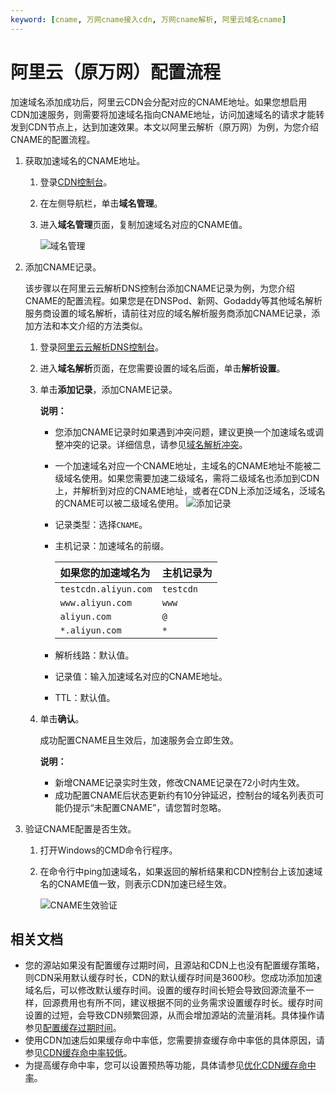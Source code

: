 ```yaml
---
keyword: [cname, 万网cname接入cdn, 万网cname解析, 阿里云域名cname]
---
```


# 阿里云（原万网）配置流程

加速域名添加成功后，阿里云CDN会分配对应的CNAME地址。如果您想启用CDN加速服务，则需要将加速域名指向CNAME地址，访问加速域名的请求才能转发到CDN节点上，达到加速效果。本文以阿里云解析（原万网）为例，为您介绍CNAME的配置流程。

1.  获取加速域名的CNAME地址。

    1.  登录[CDN控制台](https://cdn.console.aliyun.com)。

    2.  在左侧导航栏，单击**域名管理**。

    3.  进入**域名管理**页面，复制加速域名对应的CNAME值。

        ![域名管理](https://static-aliyun-doc.oss-accelerate.aliyuncs.com/assets/img/zh-CN/0211008951/p66555.png)

2.  添加CNAME记录。

    该步骤以在阿里云云解析DNS控制台添加CNAME记录为例，为您介绍CNAME的配置流程。如果您是在DNSPod、新网、Godaddy等其他域名解析服务商设置的域名解析，请前往对应的域名解析服务商添加CNAME记录，添加方法和本文介绍的方法类似。

    1.  登录[阿里云云解析DNS控制台](https://dc.console.aliyun.com/dns)。

    2.  进入**域名解析**页面，在您需要设置的域名后面，单击**解析设置**。

    3.  单击**添加记录**，添加CNAME记录。

        **说明：**

        -   您添加CNAME记录时如果遇到冲突问题，建议更换一个加速域名或调整冲突的记录。详细信息，请参见[域名解析冲突](/cn.zh-CN/快速入门/配置CNAME/配置CNAME域名解析.md)。
        -   一个加速域名对应一个CNAME地址，主域名的CNAME地址不能被二级域名使用。如果您需要加速二级域名，需将二级域名也添加到CDN上，并解析到对应的CNAME地址，或者在CDN上添加泛域名，泛域名的CNAME可以被二级域名使用。
        ![添加记录](https://static-aliyun-doc.oss-accelerate.aliyuncs.com/assets/img/zh-CN/5843918061/p64412.png)

        -   记录类型：选择`CNAME`。
        -   主机记录：加速域名的前缀。

            |如果您的加速域名为|主机记录为|
            |:--------|:----|
            |`testcdn.aliyun.com`|`testcdn`|
            |`www.aliyun.com`|`www`|
            |`aliyun.com`|`@`|
            |`*.aliyun.com`|`*`|

        -   解析线路：默认值。
        -   记录值：输入加速域名对应的CNAME地址。
        -   TTL：默认值。
    4.  单击**确认**。

        成功配置CNAME且生效后，加速服务会立即生效。

        **说明：**

        -   新增CNAME记录实时生效，修改CNAME记录在72小时内生效。
        -   成功配置CNAME后状态更新约有10分钟延迟，控制台的域名列表页可能仍提示“未配置CNAME”，请您暂时忽略。
3.  验证CNAME配置是否生效。

    1.  打开Windows的CMD命令行程序。

    2.  在命令行中ping加速域名，如果返回的解析结果和CDN控制台上该加速域名的CNAME值一致，则表示CDN加速已经生效。

        ![CNAME生效验证](https://static-aliyun-doc.oss-accelerate.aliyuncs.com/assets/img/zh-CN/6423839951/p66693.png)


## 相关文档

-   您的源站如果没有配置缓存过期时间，且源站和CDN上也没有配置缓存策略，则CDN采用默认缓存时长，CDN的默认缓存时间是3600秒。您成功添加加速域名后，可以修改默认缓存时间。设置的缓存时间长短会导致回源流量不一样，回源费用也有所不同，建议根据不同的业务需求设置缓存时长。缓存时间设置的过短，会导致CDN频繁回源，从而会增加源站的流量消耗。具体操作请参见[配置缓存过期时间](/cn.zh-CN/域名管理/缓存配置/配置缓存过期时间.md)。
-   使用CDN加速后如果缓存命中率低，您需要排查缓存命中率低的具体原因，请参见[CDN缓存命中率较低](https://help.aliyun.com/knowledge_detail/63874.html)。
-   为提高缓存命中率，您可以设置预热等功能，具体请参见[优化CDN缓存命中率](/cn.zh-CN/最佳实践/优化CDN缓存命中率/概述.md)。

